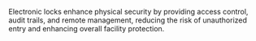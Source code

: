 Electronic locks enhance physical security by providing access control, audit trails, and remote management, reducing the risk of unauthorized entry and enhancing overall facility protection.